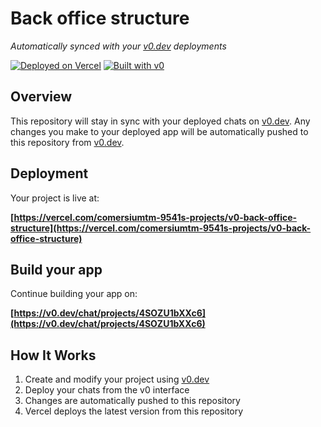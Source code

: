 # Back office structure

*Automatically synced with your [v0.dev](https://v0.dev) deployments*

[![Deployed on Vercel](https://img.shields.io/badge/Deployed%20on-Vercel-black?style=for-the-badge&logo=vercel)](https://vercel.com/comersiumtm-9541s-projects/v0-back-office-structure)
[![Built with v0](https://img.shields.io/badge/Built%20with-v0.dev-black?style=for-the-badge)](https://v0.dev/chat/projects/4SOZU1bXXc6)

## Overview

This repository will stay in sync with your deployed chats on [v0.dev](https://v0.dev).
Any changes you make to your deployed app will be automatically pushed to this repository from [v0.dev](https://v0.dev).

## Deployment

Your project is live at:

**[https://vercel.com/comersiumtm-9541s-projects/v0-back-office-structure](https://vercel.com/comersiumtm-9541s-projects/v0-back-office-structure)**

## Build your app

Continue building your app on:

**[https://v0.dev/chat/projects/4SOZU1bXXc6](https://v0.dev/chat/projects/4SOZU1bXXc6)**

## How It Works

1. Create and modify your project using [v0.dev](https://v0.dev)
2. Deploy your chats from the v0 interface
3. Changes are automatically pushed to this repository
4. Vercel deploys the latest version from this repository
